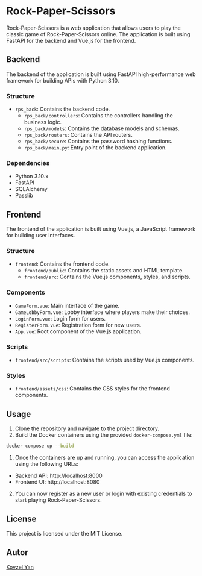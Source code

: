 # Rock-Paper-Scissors

Rock-Paper-Scissors is a web application that allows users to play the classic game of Rock-Paper-Scissors online.
The application is built using FastAPI for the backend and Vue.js for the frontend.

## Backend

The backend of the application is built using FastAPI high-performance web framework for building
APIs with Python 3.10.

### Structure

- `rps_back`: Contains the backend code.
    - `rps_back/controllers`: Contains the controllers handling the business logic.
    - `rps_back/models`: Contains the database models and schemas.
    - `rps_back/routers`: Contains the API routers.
    - `rps_back/secure`: Contains the password hashing functions.
    - `rps_back/main.py`: Entry point of the backend application.

### Dependencies

- Python 3.10.x
- FastAPI
- SQLAlchemy
- Passlib

## Frontend

The frontend of the application is built using Vue.js, a JavaScript framework for building user interfaces.

### Structure

- `frontend`: Contains the frontend code.
    - `frontend/public`: Contains the static assets and HTML template.
    - `frontend/src`: Contains the Vue.js components, styles, and scripts.

### Components

- `GameForm.vue`: Main interface of the game.
- `GameLobbyForm.vue`: Lobby interface where players make their choices.
- `LoginForm.vue`: Login form for users.
- `RegisterForm.vue`: Registration form for new users.
- `App.vue`: Root component of the Vue.js application.

### Scripts

- `frontend/src/scripts`: Contains the scripts used by Vue.js components.

### Styles

- `frontend/assets/css`: Contains the CSS styles for the frontend components.

## Usage

1. Clone the repository and navigate to the project directory.
2. Build the Docker containers using the provided `docker-compose.yml` file:

```bash
docker-compose up --build
```

1. Once the containers are up and running, you can access the application using the following URLs:

* Backend API: http://localhost:8000
* Frontend UI: http://localhost:8080

2. You can now register as a new user or login with existing credentials to start playing Rock-Paper-Scissors.

## License

This project is licensed under the MIT License.

## Autor

[Kovzel Yan](https://github.com/Revastein)
